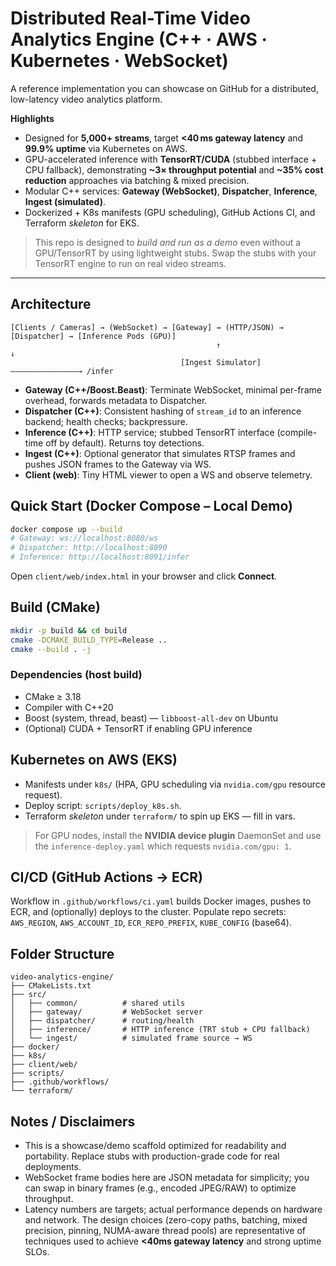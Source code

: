 # Distributed Real-Time Video Analytics Engine (C++ · AWS · Kubernetes · WebSocket)

A reference implementation you can showcase on GitHub for a distributed, low-latency video analytics platform.

**Highlights**
- Designed for **5,000+ streams**, target **<40 ms gateway latency** and **99.9% uptime** via Kubernetes on AWS.
- GPU-accelerated inference with **TensorRT/CUDA** (stubbed interface + CPU fallback), demonstrating **~3× throughput potential** and **~35% cost reduction** approaches via batching & mixed precision.
- Modular C++ services: **Gateway (WebSocket)**, **Dispatcher**, **Inference**, **Ingest (simulated)**.
- Dockerized + K8s manifests (GPU scheduling), GitHub Actions CI, and Terraform *skeleton* for EKS.

> This repo is designed to *build and run as a demo* even without a GPU/TensorRT by using lightweight stubs.
> Swap the stubs with your TensorRT engine to run on real video streams.

---

## Architecture

```
[Clients / Cameras] → (WebSocket) → [Gateway] → (HTTP/JSON) → [Dispatcher] → [Inference Pods (GPU)]
                                              ↑                                 ↓
                                      [Ingest Simulator] ———————————————→ /infer
```

- **Gateway (C++/Boost.Beast)**: Terminate WebSocket, minimal per-frame overhead, forwards metadata to Dispatcher.
- **Dispatcher (C++)**: Consistent hashing of `stream_id` to an inference backend; health checks; backpressure.
- **Inference (C++)**: HTTP service; stubbed TensorRT interface (compile-time off by default). Returns toy detections.
- **Ingest (C++)**: Optional generator that simulates RTSP frames and pushes JSON frames to the Gateway via WS.
- **Client (web)**: Tiny HTML viewer to open a WS and observe telemetry.

## Quick Start (Docker Compose – Local Demo)

```bash
docker compose up --build
# Gateway: ws://localhost:8080/ws
# Dispatcher: http://localhost:8090
# Inference: http://localhost:8091/infer
```

Open `client/web/index.html` in your browser and click **Connect**.

## Build (CMake)

```bash
mkdir -p build && cd build
cmake -DCMAKE_BUILD_TYPE=Release ..
cmake --build . -j
```

### Dependencies (host build)
- CMake ≥ 3.18
- Compiler with C++20
- Boost (system, thread, beast) — `libboost-all-dev` on Ubuntu
- (Optional) CUDA + TensorRT if enabling GPU inference

## Kubernetes on AWS (EKS)

- Manifests under `k8s/` (HPA, GPU scheduling via `nvidia.com/gpu` resource request).
- Deploy script: `scripts/deploy_k8s.sh`.
- Terraform *skeleton* under `terraform/` to spin up EKS — fill in vars.

> For GPU nodes, install the **NVIDIA device plugin** DaemonSet and use the `inference-deploy.yaml` which requests `nvidia.com/gpu: 1`.

## CI/CD (GitHub Actions → ECR)

Workflow in `.github/workflows/ci.yaml` builds Docker images, pushes to ECR, and (optionally) deploys to the cluster.
Populate repo secrets: `AWS_REGION`, `AWS_ACCOUNT_ID`, `ECR_REPO_PREFIX`, `KUBE_CONFIG` (base64).

## Folder Structure

```
video-analytics-engine/
├── CMakeLists.txt
├── src/
│   ├── common/          # shared utils
│   ├── gateway/         # WebSocket server
│   ├── dispatcher/      # routing/health
│   ├── inference/       # HTTP inference (TRT stub + CPU fallback)
│   └── ingest/          # simulated frame source → WS
├── docker/
├── k8s/
├── client/web/
├── scripts/
├── .github/workflows/
└── terraform/
```

## Notes / Disclaimers
- This is a showcase/demo scaffold optimized for readability and portability. Replace stubs with production-grade code for real deployments.
- WebSocket frame bodies here are JSON metadata for simplicity; you can swap in binary frames (e.g., encoded JPEG/RAW) to optimize throughput.
- Latency numbers are targets; actual performance depends on hardware and network. The design choices (zero-copy paths, batching, mixed precision, pinning, NUMA-aware thread pools) are representative of techniques used to achieve **<40ms gateway latency** and strong uptime SLOs.
